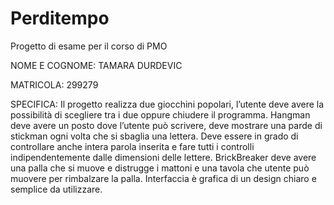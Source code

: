 # Perditempo
Progetto di esame per il corso di PMO 

NOME E COGNOME: TAMARA DURDEVIC 

MATRICOLA: 299279

SPECIFICA:
Il progetto realizza due giocchini popolari, l’utente deve avere la possibilità di scegliere tra i due
oppure chiudere il programma.
Hangman deve avere un posto dove l’utente può scrivere, deve mostrare una parde di stickman ogni
volta che si sbaglia una lettera. Deve essere in grado di controllare anche intera parola inserita e fare
tutti i controlli indipendentemente dalle dimensioni delle lettere.
BrickBreaker deve avere una palla che si muove e distrugge i mattoni e una tavola che utente può
muovere per rimbalzare la palla.
Interfaccia è grafica di un design chiaro e semplice da utilizzare.
